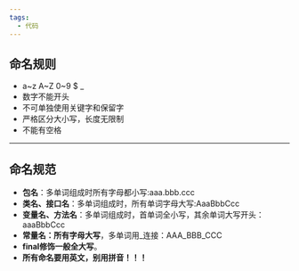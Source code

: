 ```yaml
---
tags:
  - 代码
---
```

## 命名规则

- a~z    A~Z    0~9    $    _
- 数字不能开头
- 不可单独使用关键字和保留字
- 严格区分大小写，长度无限制
- 不能有空格

---
## 命名规范

- **包名**：多单词组成时所有字母都小写:aaa.bbb.ccc
- **类名、接口名**：多单词组成时，所有单词字母大写:AaaBbbCcc
- **变量名、方法名**：多单词组成时，首单词全小写，其余单词大写开头：aaaBbbCcc
- **常量名：所有字母大写**，多单词用_连接：AAA_BBB_CCC
- **final修饰一般全大写**。
- **所有命名要用英文，别用拼音！！！**